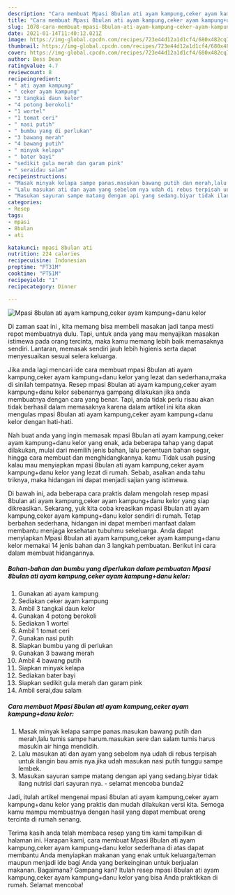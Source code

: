```yaml
---
description: "Cara membuat Mpasi 8bulan ati ayam kampung,ceker ayam kampung+danu kelor yang enak Untuk Jualan"
title: "Cara membuat Mpasi 8bulan ati ayam kampung,ceker ayam kampung+danu kelor yang enak Untuk Jualan"
slug: 1078-cara-membuat-mpasi-8bulan-ati-ayam-kampung-ceker-ayam-kampungdanu-kelor-yang-enak-untuk-jualan
date: 2021-01-14T11:40:12.021Z
image: https://img-global.cpcdn.com/recipes/723e44d12a1d1cf4/680x482cq70/mpasi-8bulan-ati-ayam-kampungceker-ayam-kampungdanu-kelor-foto-resep-utama.jpg
thumbnail: https://img-global.cpcdn.com/recipes/723e44d12a1d1cf4/680x482cq70/mpasi-8bulan-ati-ayam-kampungceker-ayam-kampungdanu-kelor-foto-resep-utama.jpg
cover: https://img-global.cpcdn.com/recipes/723e44d12a1d1cf4/680x482cq70/mpasi-8bulan-ati-ayam-kampungceker-ayam-kampungdanu-kelor-foto-resep-utama.jpg
author: Bess Dean
ratingvalue: 4.7
reviewcount: 8
recipeingredient:
- " ati ayam kampung"
- " ceker ayam kampung"
- "3 tangkai daun kelor"
- "4 potong berokoli"
- "1 wortel"
- "1 tomat ceri"
- " nasi putih"
- " bumbu yang di perlukan"
- "3 bawang merah"
- "4 bawang putih"
- " minyak kelapa"
- " bater bayi"
- "sedikit gula merah dan garam pink"
- " seraidau salam"
recipeinstructions:
- "Masak minyak kelapa sampe panas.masukan bawang putih dan merah,lalu tumis sampe harum.masukan sere dan salam tumis harus masukin air hinga mendidih."
- "Lalu masukan ati dan ayam yang sebelom nya udah di rebus terpisah untuk ilangin bau amis nya.jika udah masukan nasi putih tunggu sampe lembek."
- "Masukan sayuran sampe matang dengan api yang sedang.biyar tidak ilang nutrisi dari sayuran nya. selamat mencoba bunda2"
categories:
- Resep
tags:
- mpasi
- 8bulan
- ati

katakunci: mpasi 8bulan ati 
nutrition: 224 calories
recipecuisine: Indonesian
preptime: "PT31M"
cooktime: "PT51M"
recipeyield: "1"
recipecategory: Dinner

---
```



![Mpasi 8bulan ati ayam kampung,ceker ayam kampung+danu kelor](https://img-global.cpcdn.com/recipes/723e44d12a1d1cf4/680x482cq70/mpasi-8bulan-ati-ayam-kampungceker-ayam-kampungdanu-kelor-foto-resep-utama.jpg)

Di zaman  saat ini , kita memang bisa membeli masakan jadi tanpa mesti repot membuatnya dulu. Tapi, untuk anda yang mau menyajikan masakan istimewa pada orang tercinta, maka kamu memang lebih baik memasaknya sendiri. Lantaran, memasak sendiri jauh lebih higienis serta dapat menyesuaikan sesuai selera keluarga.

Jika anda lagi mencari ide cara membuat mpasi 8bulan ati ayam kampung,ceker ayam kampung+danu kelor yang lezat dan sederhana,maka di sinilah tempatnya. Resep mpasi 8bulan ati ayam kampung,ceker ayam kampung+danu kelor  sebenarnya gampang dilakukan jika anda membuatnya dengan cara yang benar. Tapi, anda tidak perlu risau akan tidak berhasil dalam memasaknya 
karena dalam artikel ini kita akan mengulas mpasi 8bulan ati ayam kampung,ceker ayam kampung+danu kelor dengan hati-hati.  



Nah buat anda yang ingin memasak mpasi 8bulan ati ayam kampung,ceker ayam kampung+danu kelor yang enak, ada beberapa tahap yang dapat dilakukan, mulai dari memilih jenis bahan, lalu penentuan bahan segar, hingga cara membuat dan menghidangkannya. kamu Tidak usah pusing kalau mau menyiapkan mpasi 8bulan ati ayam kampung,ceker ayam kampung+danu kelor yang lezat di rumah. Sebab, asalkan anda  tahu triknya, maka hidangan ini dapat menjadi sajian yang istimewa.

Di bawah ini, ada beberapa cara praktis  dalam mengolah resep mpasi 8bulan ati ayam kampung,ceker ayam kampung+danu kelor yang siap dikreasikan. Sekarang, yuk kita coba kreasikan mpasi 8bulan ati ayam kampung,ceker ayam kampung+danu kelor sendiri di rumah. Tetap berbahan sederhana, hidangan ini dapat memberi manfaat dalam membantu menjaga kesehatan tubuhmu sekeluarga. Anda dapat menyiapkan Mpasi 8bulan ati ayam kampung,ceker ayam kampung+danu kelor memakai 14 jenis bahan dan 3 langkah pembuatan. Berikut ini cara dalam membuat hidangannya.

<!--inarticleads1-->

##### Bahan-bahan dan bumbu yang diperlukan dalam pembuatan Mpasi 8bulan ati ayam kampung,ceker ayam kampung+danu kelor:

1. Gunakan  ati ayam kampung
1. Sediakan  ceker ayam kampung
1. Ambil 3 tangkai daun kelor
1. Gunakan 4 potong berokoli
1. Sediakan 1 wortel
1. Ambil 1 tomat ceri
1. Gunakan  nasi putih
1. Siapkan  bumbu yang di perlukan
1. Gunakan 3 bawang merah
1. Ambil 4 bawang putih
1. Siapkan  minyak kelapa
1. Sediakan  bater bayi
1. Siapkan sedikit gula merah dan garam pink
1. Ambil  serai,dau salam




<!--inarticleads2-->

##### Cara membuat Mpasi 8bulan ati ayam kampung,ceker ayam kampung+danu kelor:

1. Masak minyak kelapa sampe panas.masukan bawang putih dan merah,lalu tumis sampe harum.masukan sere dan salam tumis harus masukin air hinga mendidih.
1. Lalu masukan ati dan ayam yang sebelom nya udah di rebus terpisah untuk ilangin bau amis nya.jika udah masukan nasi putih tunggu sampe lembek.
1. Masukan sayuran sampe matang dengan api yang sedang.biyar tidak ilang nutrisi dari sayuran nya. - selamat mencoba bunda2




Jadi, itulah artikel mengenai  mpasi 8bulan ati ayam kampung,ceker ayam kampung+danu kelor  yang praktis dan mudah dilakukan versi kita. Semoga kamu mampu membuatnya dengan hasil yang dapat membuat oreng tercinta di rumah senang. 

Terima kasih anda telah membaca resep yang tim kami tampilkan di halaman ini. Harapan kami, cara membuat  Mpasi 8bulan ati ayam kampung,ceker ayam kampung+danu kelor sederhana di atas dapat membantu Anda menyiapkan makanan yang enak untuk keluarga/teman maupun menjadi ide bagi Anda yang berkeinginan untuk berjualan makanan. Bagaimana? Gampang kan? Itulah resep mpasi 8bulan ati ayam kampung,ceker ayam kampung+danu kelor yang bisa Anda praktikkan di rumah. Selamat mencoba!

